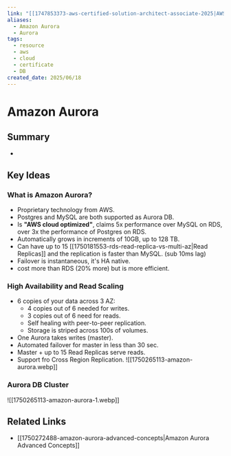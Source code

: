 ```yaml
---
link: "[[1747853373-aws-certified-solution-architect-associate-2025|AWS Certified Solution Architect Associate 2025]]"
aliases:
  - Amazon Aurora
  - Aurora
tags:
  - resource
  - aws
  - cloud
  - certificate
  - DB
created_date: 2025/06/18
---
```

# Amazon Aurora
## Summary
- 
## Key Ideas
### What is Amazon Aurora?
- Proprietary technology from AWS.
- Postgres and MySQL are both supported as Aurora DB.
- Is **"AWS cloud optimized"**, claims 5x performance over MySQL on RDS, over 3x the performance of Postgres on RDS.
- Automatically grows in increments of 10GB, up to 128 TB.
- Can have up to 15 [[1750181553-rds-read-replica-vs-multi-az|Read Replicas]] and the replication is faster than MySQL. (sub 10ms lag)
- Failover is instantaneous, it's HA native.
- cost more than RDS (20% more) but is more efficient.
### High Availability and Read Scaling
- 6 copies of your data across 3 AZ:
	- 4 copies out of 6 needed for writes.
	- 3 copies out of 6 need for reads.
	- Self healing with peer-to-peer replication.
	- Storage is striped across 100s of volumes.
- One Aurora takes writes (master).
- Automated failover for master in less than 30 sec.
- Master + up to 15 Read Replicas serve reads.
- Support fro Cross Region Replication.
![[1750265113-amazon-aurora.webp]]
### Aurora DB Cluster
![[1750265113-amazon-aurora-1.webp]]
## Related Links
- [[1750272488-amazon-aurora-advanced-concepts|Amazon Aurora Advanced Concepts]]
